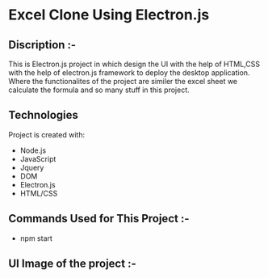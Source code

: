# Excel Clone Using Electron.js

## Discription :-
 This is Electron.js project in which design the UI with the help of HTML,CSS with the help of electron.js framework to deploy the desktop application.
 Where the functionalites of the project are similer the excel sheet we calculate the formula and so many stuff in this project.
 
 ## Technologies
Project is created with:
* Node.js
* JavaScript
* Jquery
* DOM
* Electron.js
* HTML/CSS

## Commands Used for This Project :-
* npm start

## UI Image of the project :-

